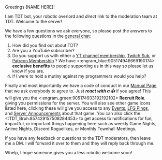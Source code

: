 Greetings [NAME HERE]!

I am TDT bot, your robotic overlord and *direct* link to the moderation team at TDT. Welcome to the server!

We have a few questions we ask everyone, so please post the answers to the following questions in the [general chat](https://discord.com/channels/164589623459184640/335244680801550337):
1) How did you find out about TDT?
2) Are you a YouTube subscriber?
3) Do you support us with either a [YT channel membership](<https://www.youtube.com/@TDTwo2/membership>), [Twitch Sub](<https://www.subs.twitch.tv/tdt_streams>), or
[Patreon Membership](<https://www.patreon.com/TDTPatreon>) ? We have <:engram_blue:905174948669190174> **exclusive benefits** to people supporting us in this way so please let us know if you are.
4) If I were to hold a mutiny against my programmers would you help?

Finally and most importantly we have a code of conduct in our [Manual Page](https://discord.com/channels/164589623459184640/558136628590280704) that we ask everybody to agree to. Just __*react with a 👍*__ if you agree! This will give you the <:engram_green:905174933192192102> **Recruit Role**, giving you permissions for the server. You will also see other game icons listed here, clicking these will give you access to any [Events](https://discord.com/channels/164589623459184640/637134842911260673), [LFG Pings](https://discord.com/channels/164589623459184640/1328867590285692979), and [Server Announcements](https://discord.com/channels/164589623459184640/930919055290945636) about that game. You can also click the <:TDT_Bruh:857429157508284453> to get access to notifications for fun, impactful, or important things happening here such as weekly Game Nights, Anime Nights, Discord Roguelikes, or Monthly Townhall Meetings.

If you have any feedback or questions to the TDT moderators, then leave me a DM. I will forward it over to them and they will reply back through me.

Whelp, I hope someone gives you a less robotic welcome soon!